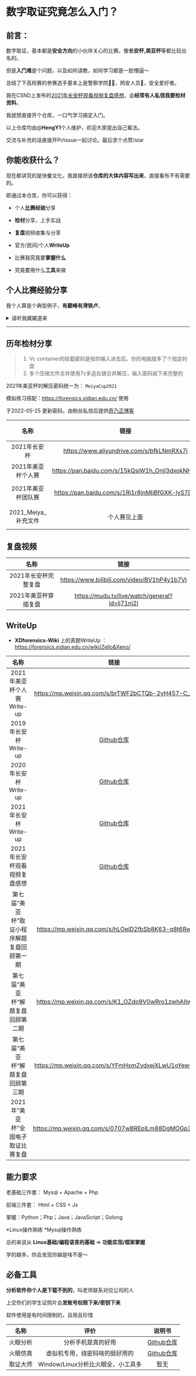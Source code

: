 #  数字取证究竟怎么入门？

##  前言：

数字取证，基本都是**安全方向**的小伙伴关心的比赛。像**长安杯,美亚杯**等都比较出名的。

但是**入门难**是个问题，以及如何请教，如何学习都是一脸懵逼～

总结了下高校赛的参赛选手基本上是警察学院👮‍♀️，网安人员🦧，安全爱好者。

我在CSND上发布的[2021年长安杯观看视频复盘感想](https://blog.csdn.net/weixin_51485807/article/details/121088494)，会**经常有人私信我要检材资料**。

我就想直接开个仓库，一口气学习搞定入门。

以上仓库均由@**HengY1**个人维护，欢迎大家提出自己看法。

交流与补充的话直接开Pr/issue一起讨论。最后求个点赞/star

##  你能收获什么？

现在都讲究的是快餐文化，我直接把该**仓库的大体内容写出来**，直接看有不有需要的。

即通过本仓库，你可以获得：

- 个人**比赛经验**分享

- **检材**分享，上手实战
- **复盘**视频收集与分享
- 官方/民间/个人**WriteUp**
- 比赛我究竟要**掌握什么**
- 究竟要用什么**工具**来做

## 个人**比赛经验**分享

我个人算是个典型例子，**有巅峰有滑铁卢**。

<details>

​	<summary>请听我娓娓道来</summary>



1. 先说下配置问题，首先你得准备个`1T`硬盘，保证基本的硬盘读写问题。电脑的运行内存最好到`16G`,不然你开个多个虚拟机就是弟中弟了。

2. 在来说比赛前吧，首先赛前的话就是去做**往年的题**，也就是拿着Wp和检材去复盘。跟着别人的答案去找题的答案，然后总结怎么做就好了。然后我就被2020年的美亚杯给坑了，因为2021年的美亚杯换了很多形式，做的我乱了手脚，就感觉题不是题一样。再去多看看别人发的视频，视频带着做那多好的是吧，到这里基本上赛前花时间就知道个大概了。

3. 比赛中，跟队友好好沟通，然后多读题，别急着提交，题多的话就先分好工。然后队友之间的实力差距不要太大，不然很容易脱节。然后千万别心态崩溃，千万别心态崩溃，千万别心态崩溃。先把自己擅长的会的做了。然后推荐的解题是：Linux/Mac/手机/USB/Windows。先保证会的然后Windows往后移动，这是为什么呢？因为你拿工具扫了Windows基本上扫了个寂寞，基本上要开虚拟机进去看，基本上你的电脑会很卡，懂吗？本身检材开的够多了，软件开的够多了，你再来个Windows虚拟机。哦豁～

4. 赛后好好复盘，准备下一场比赛，及时收集最新消息。
5. 2021年的长安杯是我第一次正式比赛，比赛的内容基本上都是我平时在用的框架呀什么的。做题就是嗖嗖的秒杀。但是2021年的美亚杯就是我的滑铁卢了。我要吐槽的地方太多了。首先他说什么要录像好嘛没啥问题，关键是要用个他给你的软件，这个软件会自动杀掉你的QQ，微信，钉钉啥的，然后比赛还不能看手机，关键的来了！它密码太长官方给你的解压密码是错的，然后官方也不说，等人反应，这下好了20分钟多分钟了，官方换了密码，结果还是错的，最后我是实在憋不住问了别人，没有通讯工具，然后密码太长我一个个敲上去了，到解压出资料，40分钟已经过去了... 然后开始是分析手机，我拿出火眼发现分析个寂寞，根本扫不到材料。结果整了半天进去发现内置了分析器，进去还全是英文，又整了半天终于换成了中文。到这里我是彻底不想打了，整个比赛结束，我连Linux的题都没摸到.... 下午队友少了一个，没啥想法了。~~（看来火眼~~~~钱没给够啊）~~。

</details>

---

##  历年检材分享

> 1. Vc container的挂载密码是指你输入进去后，你的电脑就多了个指定的盘
> 2. 多个压缩文件合并使用7z多选右键合并解压，输入密码就下来完整的

2021年美亚杯的解压密码统一为： `MeiyaCup2021`

模拟练习搭配：https://forensics.xidian.edu.cn/ 使用

于2022-05-25 更新密码，由粉丝私信后提供[奇乃正博客](https://blog.csdn.net/weixin_42744595/article/details/122909208)

|        名称        |                      链接                       | 提取码 |                      解压密码/挂载密码                       |
| :----------------: | :---------------------------------------------: | :----: | :----------------------------------------------------------: |
|    2021年长安杯    |    https://www.aliyundrive.com/s/bfkLNmRXs7i    |   无   |                 2021第三届CAB-changancup.com                 |
| 2021年美亚杯个人赛 | https://pan.baidu.com/s/15kQsiW1h_Onjl3dxokNHzA |  dv2g  | HfsCk]<eUqc5Q{(DG$ugiGlt8ezGdaZ>!pQC-H\5BAc^gBo/^qq)/i21ufiN@H"Y |
| 2021年美亚杯团队赛 | https://pan.baidu.com/s/1Rj1r8jnMIiBfGXK-lyS7DQ |  jii2  | uR%{)Y'Qz-n3oGU`ZJo@(1ntxp8U1+bW;JlZH^I4%0rxf;[N+eQ)Lolrw&E%,4q1 |
| 2021_Meiya_补充文件 | 个人赛见上面 |  上面  | +2FL?89MajaHRE5Q9pp%@V2rwnwK-M=KD4Y55#vyBq99JhT22$%Z2ebkaTNn^s-n  |

##  复盘视频

|         名称         |                      链接                      |
| :------------------: | :--------------------------------------------: |
| 2021年长安杯完整复盘 |  https://www.bilibili.com/video/BV1hP4y1b7Vj   |
| 2021年美亚杯穿插复盘 | https://mudu.tv/live/watch/general?id=lj71nj2l |

## WriteUp

- **XDforensics-Wiki** 上的真题WriteUp ：https://forensics.xidian.edu.cn/wiki/Zello&Xeno/

|                    名称                    |                             链接                             |
| :----------------------------------------: | :----------------------------------------------------------: |
|         2021年美亚杯个人赛Write-up         |      https://mp.weixin.qq.com/s/brTWF2bCTQb-2yH457-C_A       |
|            2019年长安杯Write-up            | [Github仓库](https://github.com/HengY1Sky/Where-Is-Evidence/blob/main/2019%E9%95%BF%E5%AE%89%E6%9D%AFWp.md) |
|            2020年长安杯Write-up            | [Github仓库](https://github.com/HengY1Sky/Where-Is-Evidence/blob/main/2020%E9%95%BF%E5%AE%89%E6%9D%AFWp.md) |
|            2021年长安杯Write-up            | [Github仓库](https://github.com/HengY1Sky/Where-Is-Evidence/blob/main/2021%E5%B9%B4%E9%95%BF%E5%AE%89%E6%9D%AFWp.md) |
|        2021年长安杯观看视频复盘感想        | [Github仓库](https://github.com/HengY1Sky/Where-Is-Evidence/blob/main/2021%E5%B9%B4%E9%95%BF%E5%AE%89%E6%9D%AF%E8%A7%82%E7%9C%8B%E8%A7%86%E9%A2%91%E5%A4%8D%E7%9B%98%E6%84%9F%E6%83%B3.md) |
| 第七届“美亚杯”取证小程序解题复盘回顾第一期 |      https://mp.weixin.qq.com/s/hLOeiD2fbSb8K63-q8t6Rw       |
|      第七届“美亚杯”解题复盘回顾第二期      |      https://mp.weixin.qq.com/s/K1_OZdo9V0wRro1zwhAIIw       |
|      第七届“美亚杯”解题复盘回顾第三期      |      https://mp.weixin.qq.com/s/YFmHxmZydxejXLwU1oYewQ       |
|      2021年“美亚杯”全国电子取证比赛复盘     |      https://mp.weixin.qq.com/s/0707wBREpILm88DgMOGp3g       |

##  能力要求

老基础三件套： Mysql + Apache + Php

前端三件套： Html + CSS + Js

掌握：Python；Php；Java；JavaScript；Golong

*Linux操作熟练  *Mysql操作熟练

总的来说从 **Linux基础/编程语言的基础** => **功能实现/框架掌握**

学的越多，你会发现你越是啥不是～

## 必备工具

**分析软件你个人是下载不到的**，叫老师联系对应公司的人

上交你们的学生证照片会**发账号权限下来/密钥下来**

软件使用是有时间限制的，且用且珍惜

|   名称   |                评价                |                            说明书                            |
| :------: | :--------------------------------: | :----------------------------------------------------------: |
| 火眼分析 |         分析手机是真的好用         | [Github仓库](https://github.com/HengY1Sky/Where-Is-Evidence/blob/main/%E7%81%AB%E7%9C%BC%E6%89%8B%E6%9C%BA%E5%8F%96%E8%AF%81%E8%AF%B4%E6%98%8E%E4%B9%A6.pdf) |
| 火眼仿真 |   虚拟机专用，绕密码啥的挺好用的   | [Github仓库](https://github.com/HengY1Sky/Where-Is-Evidence/blob/main/%E7%81%AB%E7%9C%BC%E4%BB%BF%E7%9C%9F%E4%BD%BF%E7%94%A8%E8%AF%B4%E6%98%8E%E4%B9%A6.pdf) |
| 取证大师 | Window/Linux分析比火眼全，小工具多 |                             暂无                             |

